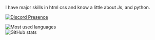 I have major skills in html css and know a little about Js, and python.

[![Discord Presence](https://lanyard-profile-readme.vercel.app/api/853820912628269088)](https://discord.com/users/853820912628269088)

![Most used languages](https://github-readme-stats.vercel.app/api/top-langs?username=daniel4-scratch&theme=light&layout=compact) \
![GitHub stats](https://github-readme-stats.vercel.app/api?username=daniel4-scratch&show_icons=true&theme=light)

